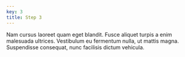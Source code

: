 ```yaml
---
key: 3
title: Step 3
---
```


Nam cursus laoreet quam eget blandit. Fusce aliquet turpis a enim malesuada ultrices. Vestibulum eu fermentum nulla, ut mattis magna. Suspendisse consequat, nunc facilisis dictum vehicula.
